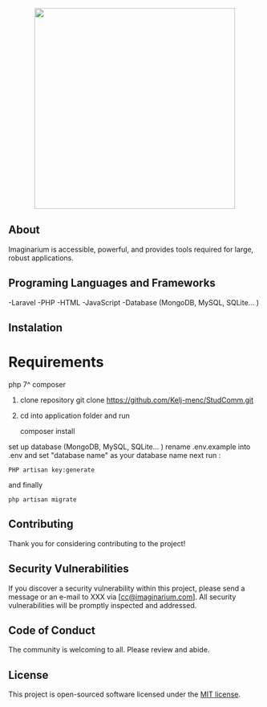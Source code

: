 <p align="center"><a href="https://laravel.com" target="_blank"><img src="https://i.imgur.com/rpFHcyF.jpg" width="400" high="400"></a></p>

<p align="center">
<!-- <a href="https://travis-ci.org/laravel/framework"><img src="https://travis-ci.org/laravel/framework.svg" alt="Build Status"></a>
<a href="https://packagist.org/packages/laravel/framework"><img src="https://img.shields.io/packagist/dt/laravel/framework" alt="Total Downloads"></a>
<a href="https://packagist.org/packages/laravel/framework"><img src="https://img.shields.io/packagist/v/laravel/framework" alt="Latest Stable Version"></a>
<a href="https://packagist.org/packages/laravel/framework"><img src="https://img.shields.io/packagist/l/laravel/framework" alt="License"></a> -->
</p>

## About

Imaginarium is accessible, powerful, and provides tools required for large, robust applications.


## Programing Languages and Frameworks

-Laravel
-PHP
-HTML
-JavaScript
-Database (MongoDB, MySQL, SQLite... )

## Instalation

# Requirements
php 7^
composer

1. clone repository
    git clone https://github.com/Kelj-menc/StudComm.git
2. cd into application folder and run
    
    composer install

set up database (MongoDB, MySQL, SQLite... )
rename .env.example into .env and set "database name" as your database name
next run :

    PHP artisan key:generate

and finally

    php artisan migrate



## Contributing

Thank you for considering contributing to the project!


## Security Vulnerabilities

If you discover a security vulnerability within this project, please send a message or an e-mail to XXX via [cc@imaginarium.com]. All security vulnerabilities will be promptly inspected and addressed.

## Code of Conduct

The community is welcoming to all. Please review and abide.

## License

This project is open-sourced software licensed under the [MIT license](https://opensource.org/licenses/MIT).